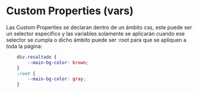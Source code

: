 # Custom Properties (vars)

Las Custom Properties se declaran dentro de un ámbito css, este puede ser un selector específico y las variables solamente se aplicarán cuando ese selector se cumpla o dicho ámbito puede ser :root para que se apliquen a toda la página:

```css
    div.resaltado {
        --main-bg-color: brown;
    }
    :root {
        --main-bg-color: gray;
    }
```
